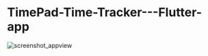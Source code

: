 # TimePad-Time-Tracker---Flutter-app


![screenshot_appview](https://user-images.githubusercontent.com/71010336/178158522-3d1bf813-b863-4d4d-afa2-8942ba9f71ea.jpeg)
